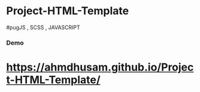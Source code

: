 # Project-HTML-Template

#pugJS , SCSS , JAVASCRIPT

### Demo

# https://ahmdhusam.github.io/Project-HTML-Template/
